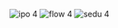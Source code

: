![ipo 4](https://github.com/user-attachments/assets/14898b68-7efe-43c6-b5a4-c839987157e9)
![flow 4](https://github.com/user-attachments/assets/c5a54de8-e7ca-4b9e-946c-1a017d25569d)
![sedu 4](https://github.com/user-attachments/assets/8607f048-734c-4ea7-b501-dcf964b339b9)


